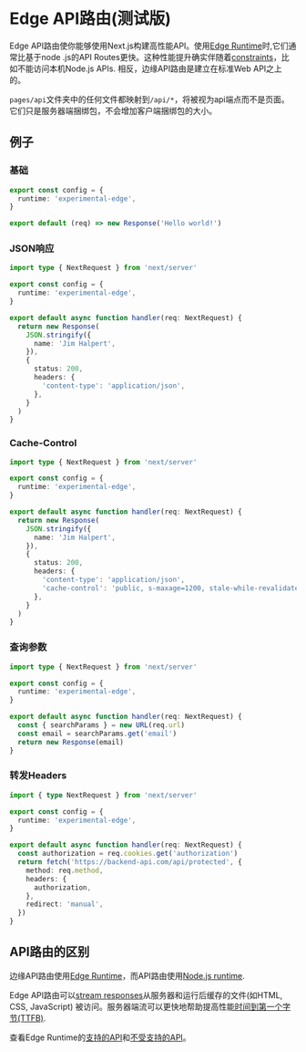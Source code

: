 # Edge API路由(测试版)

Edge API路由使你能够使用Next.js构建高性能API。使用[Edge Runtime](/guide/api-reference/edge-runtime)时,它们通常比基于node .js的API Routes更快。这种性能提升确实伴随着[constraints](/guide/api-reference/edge-runtime#unsupported-apis)，比如不能访问本机Node.js APIs. 相反，边缘API路由是建立在标准Web API之上的。

`pages/api`文件夹中的任何文件都映射到`/api/*`，将被视为api端点而不是页面。它们只是服务器端捆绑包，不会增加客户端捆绑包的大小。

## 例子

### 基础

```typescript
export const config = {
  runtime: 'experimental-edge',
}

export default (req) => new Response('Hello world!')
```

### JSON响应

```typescript
import type { NextRequest } from 'next/server'

export const config = {
  runtime: 'experimental-edge',
}

export default async function handler(req: NextRequest) {
  return new Response(
    JSON.stringify({
      name: 'Jim Halpert',
    }),
    {
      status: 200,
      headers: {
        'content-type': 'application/json',
      },
    }
  )
}
```

### Cache-Control

```typescript
import type { NextRequest } from 'next/server'

export const config = {
  runtime: 'experimental-edge',
}

export default async function handler(req: NextRequest) {
  return new Response(
    JSON.stringify({
      name: 'Jim Halpert',
    }),
    {
      status: 200,
      headers: {
        'content-type': 'application/json',
        'cache-control': 'public, s-maxage=1200, stale-while-revalidate=600',
      },
    }
  )
}
```

### 查询参数

```typescript
import type { NextRequest } from 'next/server'

export const config = {
  runtime: 'experimental-edge',
}

export default async function handler(req: NextRequest) {
  const { searchParams } = new URL(req.url)
  const email = searchParams.get('email')
  return new Response(email)
}
```

### 转发Headers

```typescript
import { type NextRequest } from 'next/server'

export const config = {
  runtime: 'experimental-edge',
}

export default async function handler(req: NextRequest) {
  const authorization = req.cookies.get('authorization')
  return fetch('https://backend-api.com/api/protected', {
    method: req.method,
    headers: {
      authorization,
    },
    redirect: 'manual',
  })
}
```

## API路由的区别

边缘API路由使用[Edge Runtime](/guide/api-reference/edge-runtime)，而API路由使用[Node.js runtime](/guide/advanced-features/react-18/switchable-runtime).

Edge API路由可以[stream responses](/guide/api-reference/edge-runtime#web-stream-apis)从服务器和运行后缓存的文件(如HTML, CSS, JavaScript) 被访问。服务器端流可以更快地帮助提高性能[时间到第一个字节(TTFB)](https://web.dev/ttfb/).

查看Edge Runtime的[支持的API](/guide/api-reference/edge-runtime)和[不受支持的API](/guide/api-reference/edge-runtime#unsupported-apis)。
